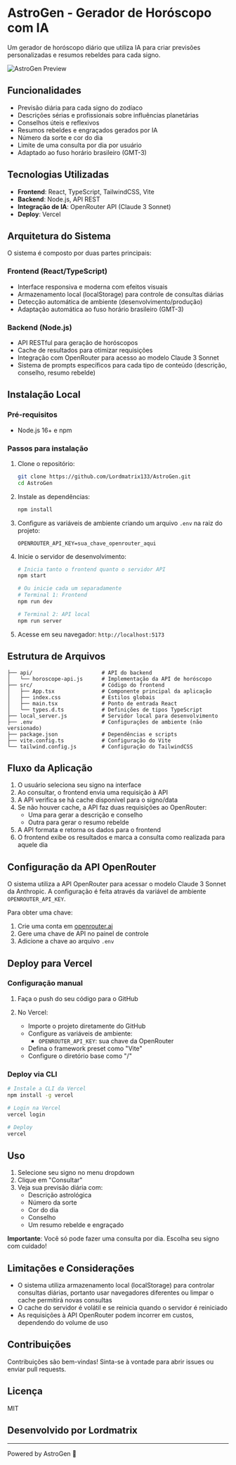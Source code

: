 # AstroGen - Gerador de Horóscopo com IA

Um gerador de horóscopo diário que utiliza IA para criar previsões personalizadas e resumos rebeldes para cada signo.

![AstroGen Preview](https://i.postimg.cc/P52wTV9K/images-removebg-preview.png)

## Funcionalidades

- Previsão diária para cada signo do zodíaco
- Descrições sérias e profissionais sobre influências planetárias
- Conselhos úteis e reflexivos
- Resumos rebeldes e engraçados gerados por IA
- Número da sorte e cor do dia
- Limite de uma consulta por dia por usuário
- Adaptado ao fuso horário brasileiro (GMT-3)

## Tecnologias Utilizadas

- **Frontend**: React, TypeScript, TailwindCSS, Vite
- **Backend**: Node.js, API REST
- **Integração de IA**: OpenRouter API (Claude 3 Sonnet)
- **Deploy**: Vercel

## Arquitetura do Sistema

O sistema é composto por duas partes principais:

### Frontend (React/TypeScript)
- Interface responsiva e moderna com efeitos visuais
- Armazenamento local (localStorage) para controle de consultas diárias
- Detecção automática de ambiente (desenvolvimento/produção)
- Adaptação automática ao fuso horário brasileiro (GMT-3)

### Backend (Node.js)
- API RESTful para geração de horóscopos
- Cache de resultados para otimizar requisições
- Integração com OpenRouter para acesso ao modelo Claude 3 Sonnet
- Sistema de prompts específicos para cada tipo de conteúdo (descrição, conselho, resumo rebelde)

## Instalação Local

### Pré-requisitos

- Node.js 16+ e npm

### Passos para instalação

1. Clone o repositório:
   ```bash
   git clone https://github.com/Lordmatrix133/AstroGen.git
   cd AstroGen
   ```

2. Instale as dependências:
   ```bash
   npm install
   ```

3. Configure as variáveis de ambiente criando um arquivo `.env` na raiz do projeto:
   ```
   OPENROUTER_API_KEY=sua_chave_openrouter_aqui
   ```

4. Inicie o servidor de desenvolvimento:
   ```bash
   # Inicia tanto o frontend quanto o servidor API
   npm start
   
   # Ou inicie cada um separadamente
   # Terminal 1: Frontend
   npm run dev
   
   # Terminal 2: API local
   npm run server
   ```

5. Acesse em seu navegador: `http://localhost:5173`

## Estrutura de Arquivos

```
├── api/                      # API do backend
│   └── horoscope-api.js      # Implementação da API de horóscopo
├── src/                      # Código do frontend
│   ├── App.tsx               # Componente principal da aplicação
│   ├── index.css             # Estilos globais
│   ├── main.tsx              # Ponto de entrada React
│   └── types.d.ts            # Definições de tipos TypeScript
├── local_server.js           # Servidor local para desenvolvimento
├── .env                      # Configurações de ambiente (não versionado)
├── package.json              # Dependências e scripts
├── vite.config.ts            # Configuração do Vite
└── tailwind.config.js        # Configuração do TailwindCSS
```

## Fluxo da Aplicação

1. O usuário seleciona seu signo na interface
2. Ao consultar, o frontend envia uma requisição à API
3. A API verifica se há cache disponível para o signo/data
4. Se não houver cache, a API faz duas requisições ao OpenRouter:
   - Uma para gerar a descrição e conselho
   - Outra para gerar o resumo rebelde
5. A API formata e retorna os dados para o frontend
6. O frontend exibe os resultados e marca a consulta como realizada para aquele dia

## Configuração da API OpenRouter

O sistema utiliza a API OpenRouter para acessar o modelo Claude 3 Sonnet da Anthropic. A configuração é feita através da variável de ambiente `OPENROUTER_API_KEY`.

Para obter uma chave:
1. Crie uma conta em [openrouter.ai](https://openrouter.ai/)
2. Gere uma chave de API no painel de controle
3. Adicione a chave ao arquivo `.env`

## Deploy para Vercel

### Configuração manual

1. Faça o push do seu código para o GitHub

2. No Vercel:
   - Importe o projeto diretamente do GitHub
   - Configure as variáveis de ambiente:
     - `OPENROUTER_API_KEY`: sua chave da OpenRouter
   - Defina o framework preset como "Vite"
   - Configure o diretório base como "/"

### Deploy via CLI

```bash
# Instale a CLI da Vercel
npm install -g vercel

# Login na Vercel
vercel login

# Deploy
vercel
```

## Uso

1. Selecione seu signo no menu dropdown
2. Clique em "Consultar"
3. Veja sua previsão diária com:
   - Descrição astrológica
   - Número da sorte
   - Cor do dia
   - Conselho
   - Um resumo rebelde e engraçado

**Importante**: Você só pode fazer uma consulta por dia. Escolha seu signo com cuidado!

## Limitações e Considerações

- O sistema utiliza armazenamento local (localStorage) para controlar consultas diárias, portanto usar navegadores diferentes ou limpar o cache permitirá novas consultas
- O cache do servidor é volátil e se reinicia quando o servidor é reiniciado
- As requisições à API OpenRouter podem incorrer em custos, dependendo do volume de uso

## Contribuições

Contribuições são bem-vindas! Sinta-se à vontade para abrir issues ou enviar pull requests.

## Licença

MIT

## Desenvolvido por Lordmatrix

---

Powered by AstroGen 🌟 